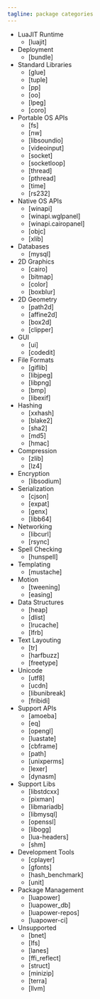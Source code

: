 ```yaml
---
tagline: package categories
---
```


* LuaJIT Runtime
	* [luajit]
* Deployment
	* [bundle]
* Standard Libraries
	* [glue]
	* [tuple]
	* [pp]
	* [oo]
	* [lpeg]
	* [coro]
* Portable OS APIs
	* [fs]
	* [nw]
	* [libsoundio]
	* [videoinput]
	* [socket]
	* [socketloop]
	* [thread]
	* [pthread]
	* [time]
	* [rs232]
* Native OS APIs
	* [winapi]
	* [winapi.wglpanel]
	* [winapi.cairopanel]
	* [objc]
	* [xlib]
* Databases
	* [mysql]
* 2D Graphics
	* [cairo]
	* [bitmap]
	* [color]
	* [boxblur]
* 2D Geometry
	* [path2d]
	* [affine2d]
	* [box2d]
	* [clipper]
* GUI
   * [ui]
	* [codedit]
* File Formats
	* [giflib]
	* [libjpeg]
	* [libpng]
	* [bmp]
	* [libexif]
* Hashing
	* [xxhash]
   * [blake2]
	* [sha2]
	* [md5]
	* [hmac]
* Compression
	* [zlib]
	* [lz4]
* Encryption
	* [libsodium]
* Serialization
	* [cjson]
	* [expat]
	* [genx]
	* [libb64]
* Networking
	* [libcurl]
	* [rsync]
* Spell Checking
	* [hunspell]
* Templating
   * [mustache]
* Motion
	* [tweening]
	* [easing]
* Data Structures
	* [heap]
	* [dlist]
	* [lrucache]
	* [lfrb]
* Text Layouting
	* [tr]
	* [harfbuzz]
   * [freetype]
* Unicode
	* [utf8]
	* [ucdn]
	* [libunibreak]
	* [fribidi]
* Support APIs
	* [amoeba]
	* [eq]
	* [opengl]
	* [luastate]
	* [cbframe]
	* [path]
	* [unixperms]
	* [lexer]
	* [dynasm]
* Support Libs
	* [libstdcxx]
	* [pixman]
	* [libmariadb]
	* [libmysql]
	* [openssl]
   * [libogg]
	* [lua-headers]
	* [shm]
* Development Tools
	* [cplayer]
	* [gfonts]
	* [hash_benchmark]
   * [unit]
* Package Management
	* [luapower]
	* [luapower_db]
	* [luapower-repos]
	* [luapower-ci]
* Unsupported
	* [bnet]
	* [lfs]
	* [lanes]
	* [ffi_reflect]
	* [struct]
	* [minizip]
	* [terra]
	* [llvm]
